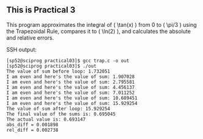 ## This is Practical 3
This program approximates the integral of \( \tan(x) \) from 0 to \( \pi/3 \) using the Trapezoidal Rule, compares it to \( \ln(2) \), and calculates the absolute and relative errors.

SSH output:
```Shell
[sp52@sciprog practical03]$ gcc trap.c -o out
[sp52@sciprog practical03]$ ./out
The value of sum before loop: 1.732051
I am even and here's the value of sum: 1.907028
I am even and here's the value of sum: 2.795581
I am even and here's the value of sum: 4.456137
I am even and here's the value of sum: 7.011252
I am even and here's the value of sum: 10.689451
I am even and here's the value of sum: 15.929254
The value of sum after loop: 15.929254
The final value of the sums is: 0.695045
The actual value is: 0.693147
abs_diff = 0.001898
rel_diff = 0.002738
```
